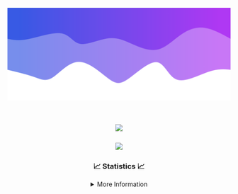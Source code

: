 ![Header](./IMG_4001.png)
<div align="center">

<h1 align="center">
  <a href="https://git.io/typing-svg">
    <img src="https://readme-typing-svg.herokuapp.com/?lines=Welcome+to+my+profile!+👋;JavaScript+developer.;&center=true&size=25">
  </a>
</h1>

<p align="center">
  <img src="https://lanyard.cnrad.dev/api/624702585596805130" />
</p>

### 📈 Statistics 📈
<details>
    <summary>More Information</summary>
    <br/>

<!--START_SECTION:waka-->
![Code Time](http://img.shields.io/badge/Code%20Time-10%20hrs%2012%20mins-blue)

![Profile Views](http://img.shields.io/badge/Profile%20Views-109-blue)

**🐱 My GitHub Data** 

> 📦 934 Bytes Used in GitHub's Storage 
 > 
> 🏆 22 Contributions in the Year 2023
 > 
> 🚫 Not Opted to Hire
 > 
> 📜 5 Public Repositories 
 > 
> 🔑 1 Private Repositories 
 > 
**I'm an Early 🐤** 

```text
🌞 Morning                124 commits         █████░░░░░░░░░░░░░░░░░░░░   21.57 % 
🌆 Daytime                220 commits         ██████████░░░░░░░░░░░░░░░   38.26 % 
🌃 Evening                205 commits         █████████░░░░░░░░░░░░░░░░   35.65 % 
🌙 Night                  26 commits          █░░░░░░░░░░░░░░░░░░░░░░░░   04.52 % 
```
📅 **I'm Most Productive on Thursday** 

```text
Monday                   89 commits          ████░░░░░░░░░░░░░░░░░░░░░   15.48 % 
Tuesday                  69 commits          ███░░░░░░░░░░░░░░░░░░░░░░   12.00 % 
Wednesday                112 commits         █████░░░░░░░░░░░░░░░░░░░░   19.48 % 
Thursday                 122 commits         █████░░░░░░░░░░░░░░░░░░░░   21.22 % 
Friday                   57 commits          ██░░░░░░░░░░░░░░░░░░░░░░░   09.91 % 
Saturday                 60 commits          ███░░░░░░░░░░░░░░░░░░░░░░   10.43 % 
Sunday                   66 commits          ███░░░░░░░░░░░░░░░░░░░░░░   11.48 % 
```


📊 **This Week I Spent My Time On** 

```text
🕑︎ Time Zone: America/New_York

💬 Programming Languages: 
Java                     8 hrs 44 mins       █████████████████████░░░░   85.67 % 
YAML                     57 mins             ██░░░░░░░░░░░░░░░░░░░░░░░   09.39 % 
Markdown                 22 mins             █░░░░░░░░░░░░░░░░░░░░░░░░   03.65 % 
XML                      7 mins              ░░░░░░░░░░░░░░░░░░░░░░░░░   01.21 % 
Ezhil                    0 secs              ░░░░░░░░░░░░░░░░░░░░░░░░░   00.06 % 

🔥 Editors: 
IntelliJ                 10 hrs 12 mins      █████████████████████████   100.00 % 

🐱‍💻 Projects: 
Oxygen                   7 hrs 48 mins       ███████████████████░░░░░░   76.53 % 
Oxygen-Library           1 hr 13 mins        ███░░░░░░░░░░░░░░░░░░░░░░   11.93 % 
Blast                    39 mins             ██░░░░░░░░░░░░░░░░░░░░░░░   06.38 % 
Prison                   27 mins             █░░░░░░░░░░░░░░░░░░░░░░░░   04.49 % 
Carbon                   3 mins              ░░░░░░░░░░░░░░░░░░░░░░░░░   00.61 % 

💻 Operating System: 
Windows                  10 hrs 12 mins      █████████████████████████   100.00 % 
```

**I Mostly Code in Java** 

```text
Java                     14 repos            █████████████████████░░░░   82.35 % 
JavaScript               2 repos             ███░░░░░░░░░░░░░░░░░░░░░░   11.76 % 
C++                      1 repo              █░░░░░░░░░░░░░░░░░░░░░░░░   05.88 % 
```



**Timeline**

![Lines of Code chart](https://raw.githubusercontent.com/DevDipin/DevDipin/main/assets/bar_graph.png)


 Last Updated on 21/09/2023 16:11:14 UTC
<!--END_SECTION:waka-->

![Footer](./IMG_4002.png)